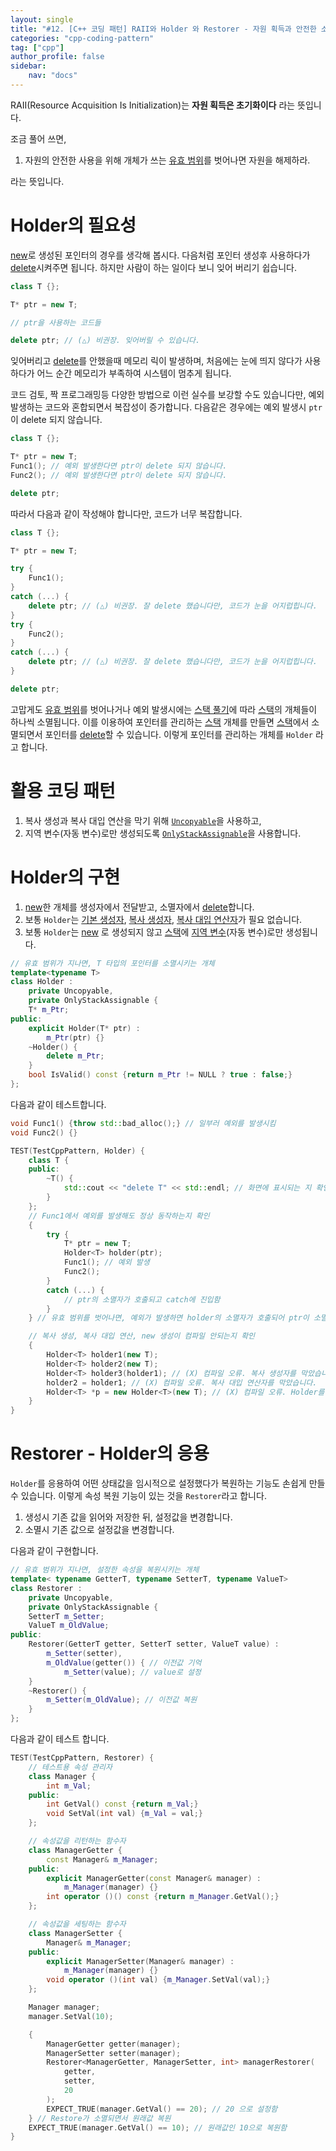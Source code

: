 ```yaml
---
layout: single
title: "#12. [C++ 코딩 패턴] RAII와 Holder 와 Restorer - 자원 획득과 안전한 소멸(복원)"
categories: "cpp-coding-pattern"
tag: ["cpp"]
author_profile: false
sidebar: 
    nav: "docs"
---
```


RAII(Resource Acquisition Is Initialization)는 **자원 획득은 초기화이다** 라는 뜻입니다.

조금 풀어 쓰면,

1. 자원의 안전한 사용을 위해 개체가 쓰는 [유효 범위](https://tango1202.github.io/classic-cpp-guide/classic-cpp-guide-scope/)를 벗어나면 자원을 해제하라.

라는 뜻입니다.

# Holder의 필요성

[new](https://tango1202.github.io/classic-cpp-oop/classic-cpp-oop-new-delete/#%EA%B0%9C%EC%B2%B4-%EC%83%9D%EC%84%B1%EC%86%8C%EB%A9%B8)로 생성된 포인터의 경우를 생각해 봅시다. 다음처럼 포인터 생성후 사용하다가 [delete](https://tango1202.github.io/classic-cpp-oop/classic-cpp-oop-new-delete/#%EA%B0%9C%EC%B2%B4-%EC%83%9D%EC%84%B1%EC%86%8C%EB%A9%B8)시켜주면 됩니다. 하지만 사람이 하는 일이다 보니 잊어 버리기 쉽습니다.

```cpp
class T {};

T* ptr = new T;

// ptr을 사용하는 코드들

delete ptr; // (△) 비권장. 잊어버릴 수 있습니다.
```

잊어버리고 [delete](https://tango1202.github.io/classic-cpp-oop/classic-cpp-oop-new-delete/#%EA%B0%9C%EC%B2%B4-%EC%83%9D%EC%84%B1%EC%86%8C%EB%A9%B8)를 안했을때 메모리 릭이 발생하며, 처음에는 눈에 띄지 않다가 사용하다가 어느 순간 메모리가 부족하여 시스템이 멈추게 됩니다.

코드 검토, 짝 프로그래밍등 다양한 방법으로 이런 실수를 보강할 수도 있습니다만, 예외 발생하는 코드와 혼합되면서 복잡성이 증가합니다. 다음같은 경우에는 예외 발생시 `ptr`이 delete 되지 않습니다.

```cpp
class T {};

T* ptr = new T;
Func1(); // 예외 발생한다면 ptr이 delete 되지 않습니다.
Func2(); // 예외 발생한다면 ptr이 delete 되지 않습니다.

delete ptr;
```

따라서 다음과 같이 작성해야 합니다만, 코드가 너무 복잡합니다.

```cpp
class T {};

T* ptr = new T;

try {
    Func1(); 
}
catch (...) {
    delete ptr; // (△) 비권장. 잘 delete 했습니다만, 코드가 눈을 어지럽힙니다.
}
try {
    Func2(); 
}
catch (...) {
    delete ptr; // (△) 비권장. 잘 delete 했습니다만, 코드가 눈을 어지럽힙니다.
}

delete ptr;
```

고맙게도 [유효 범위](https://tango1202.github.io/classic-cpp-guide/classic-cpp-guide-scope/)를 벗어나거나 예외 발생시에는 [스택 풀기](https://tango1202.github.io/classic-cpp-exception/classic-cpp-exception-mechanism/#%EC%8A%A4%ED%83%9D-%ED%92%80%EA%B8%B0%EC%98%88%EC%99%B8-%EB%B3%B5%EA%B7%80)에 따라 [스택](https://tango1202.github.io/classic-cpp-guide/classic-cpp-guide-memory-segment/#%EC%8A%A4%ED%83%9D)의 개체들이 하나씩 소멸됩니다. 이를 이용하여 포인터를 관리하는 [스택](https://tango1202.github.io/classic-cpp-guide/classic-cpp-guide-memory-segment/#%EC%8A%A4%ED%83%9D) 개체를 만들면 [스택](https://tango1202.github.io/classic-cpp-guide/classic-cpp-guide-memory-segment/#%EC%8A%A4%ED%83%9D)에서 소멸되면서 포인터를 [delete](https://tango1202.github.io/classic-cpp-oop/classic-cpp-oop-new-delete/#%EA%B0%9C%EC%B2%B4-%EC%83%9D%EC%84%B1%EC%86%8C%EB%A9%B8)할 수 있습니다. 이렇게 포인터를 관리하는 개체를 `Holder` 라고 합니다.

# 활용 코딩 패턴

1. 복사 생성과 복사 대입 연산을 막기 위해 [`Uncopyable`](https://tango1202.github.io/cpp-coding-pattern/cpp-coding-pattern-uncopyable/)을 사용하고, 
2. 지역 변수(자동 변수)로만 생성되도록 [`OnlyStackAssignable`](https://tango1202.github.io/cpp-coding-pattern/cpp-coding-pattern-only-stack-assignable/)을 사용합니다.

# Holder의 구현

1. [new](https://tango1202.github.io/classic-cpp-oop/classic-cpp-oop-new-delete/#%EA%B0%9C%EC%B2%B4-%EC%83%9D%EC%84%B1%EC%86%8C%EB%A9%B8)한 개체를 생성자에서 전달받고, 소멸자에서 [delete](https://tango1202.github.io/classic-cpp-oop/classic-cpp-oop-new-delete/#%EA%B0%9C%EC%B2%B4-%EC%83%9D%EC%84%B1%EC%86%8C%EB%A9%B8)합니다.
2. 보통 `Holder`는 [기본 생성자](https://tango1202.github.io/classic-cpp-oop/classic-cpp-oop-constructors/#%EA%B8%B0%EB%B3%B8-%EC%83%9D%EC%84%B1%EC%9E%90), [복사 생성자](https://tango1202.github.io/classic-cpp-oop/classic-cpp-oop-constructors/#%EB%B3%B5%EC%82%AC-%EC%83%9D%EC%84%B1%EC%9E%90), [복사 대입 연산자](https://tango1202.github.io/classic-cpp-oop/classic-cpp-oop-assignment-operator/#%EB%B3%B5%EC%82%AC-%EB%8C%80%EC%9E%85-%EC%97%B0%EC%82%B0%EC%9E%90)가 필요 없습니다.
3. 보통 `Holder`는 [new](https://tango1202.github.io/classic-cpp-oop/classic-cpp-oop-new-delete/#%EA%B0%9C%EC%B2%B4-%EC%83%9D%EC%84%B1%EC%86%8C%EB%A9%B8) 로 생성되지 않고 [스택](https://tango1202.github.io/classic-cpp-guide/classic-cpp-guide-memory-segment/#%EC%8A%A4%ED%83%9D)에 [지역 변수](https://tango1202.github.io/classic-cpp-guide/classic-cpp-guide-static-extern-lifetime/#%EC%A7%80%EC%97%AD-%EB%B3%80%EC%88%98)(자동 변수)로만 생성됩니다.

```cpp
// 유효 범위가 지나면, T 타입의 포인터를 소멸시키는 개체
template<typename T>
class Holder : 
    private Uncopyable,
    private OnlyStackAssignable {
    T* m_Ptr;
public:
    explicit Holder(T* ptr) : 
        m_Ptr(ptr) {}
    ~Holder() {
        delete m_Ptr;
    }
    bool IsValid() const {return m_Ptr != NULL ? true : false;}
};
```

다음과 같이 테스트합니다.

```cpp
void Func1() {throw std::bad_alloc();} // 일부러 예외를 발생시킴
void Func2() {}   

TEST(TestCppPattern, Holder) {
    class T {
    public:
        ~T() {
            std::cout << "delete T" << std::endl; // 화면에 표시되는 지 확인합니다.
        }        
    };
    // Func1에서 예외를 발생해도 정상 동작하는지 확인
    {
        try {
            T* ptr = new T;
            Holder<T> holder(ptr);
            Func1(); // 예외 발생
            Func2();
        } 
        catch (...) {
            // ptr의 소멸자가 호출되고 catch에 진입함
        }
    } // 유효 범위를 벗어나면, 예외가 발생하면 holder의 소멸자가 호출되어 ptr이 소멸됩니다.

    // 복사 생성, 복사 대입 연산, new 생성이 컴파일 안되는지 확인
    {
        Holder<T> holder1(new T);
        Holder<T> holder2(new T);
        Holder<T> holder3(holder1); // (X) 컴파일 오류. 복사 생성자를 막았습니다.
        holder2 = holder1; // (X) 컴파일 오류. 복사 대입 연산자를 막았습니다.
        Holder<T> *p = new Holder<T>(new T); // (X) 컴파일 오류. Holder를 new로 생성하지 못하도록 막았습니다.  
    }
}
```

# Restorer - Holder의 응용

`Holder`를 응용하여 어떤 상태값을 임시적으로 설정했다가 복원하는 기능도 손쉽게 만들 수 있습니다. 이렇게 속성 복원 기능이 있는 것을 `Restorer`라고 합니다.

1. 생성시 기존 값을 읽어와 저장한 뒤, 설정값을 변경합니다.
2. 소멸시 기존 값으로 설정값을 변경합니다.


다음과 같이 구현합니다.

```cpp
// 유효 범위가 지나면, 설정한 속성을 복원시키는 개체
template< typename GetterT, typename SetterT, typename ValueT>
class Restorer : 
    private Uncopyable,
    private OnlyStackAssignable {
    SetterT m_Setter;
    ValueT m_OldValue;
public:
    Restorer(GetterT getter, SetterT setter, ValueT value) :
        m_Setter(setter), 
        m_OldValue(getter()) { // 이전값 기억
            m_Setter(value); // value로 설정
    }
    ~Restorer() {
        m_Setter(m_OldValue); // 이전값 복원
    }
};   
```

다음과 같이 테스트 합니다.

```cpp
TEST(TestCppPattern, Restorer) {
    // 테스트용 속성 관리자
    class Manager {
        int m_Val;
    public:
        int GetVal() const {return m_Val;}
        void SetVal(int val) {m_Val = val;} 
    };

    // 속성값을 리턴하는 함수자
    class ManagerGetter { 
        const Manager& m_Manager; 
    public:
        explicit ManagerGetter(const Manager& manager) : 
            m_Manager(manager) {} 
        int operator ()() const {return m_Manager.GetVal();}
    };

    // 속성값을 세팅하는 함수자
    class ManagerSetter { 
        Manager& m_Manager; 
    public:
        explicit ManagerSetter(Manager& manager) : 
            m_Manager(manager) {} 
        void operator ()(int val) {m_Manager.SetVal(val);}
    }; 

    Manager manager;
    manager.SetVal(10); 

    {
        ManagerGetter getter(manager);
        ManagerSetter setter(manager);
        Restorer<ManagerGetter, ManagerSetter, int> managerRestorer(
            getter,
            setter,
            20
        );
        EXPECT_TRUE(manager.GetVal() == 20); // 20 으로 설정함
    } // Restore가 소멸되면서 원래값 복원  
    EXPECT_TRUE(manager.GetVal() == 10); // 원래값인 10으로 복원함
}
```